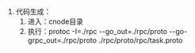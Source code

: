 1. 代码生成：
    1. 进入：cnode目录
    2. 执行：protoc -I=./rpc --go_out=./rpc/proto --go-grpc_out=./rpc/proto ./rpc/proto/rpc/task.proto